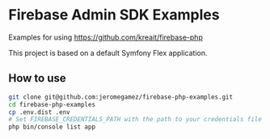 # Firebase Admin SDK Examples

Examples for using https://github.com/kreait/firebase-php

This project is based on a default Symfony Flex application.

## How to use

```bash
git clone git@github.com:jeromegamez/firebase-php-examples.git
cd firebase-php-examples
cp .env.dist .env
# Set FIREBASE_CREDENTIALS_PATH with the path to your credentials file
php bin/console list app
```
